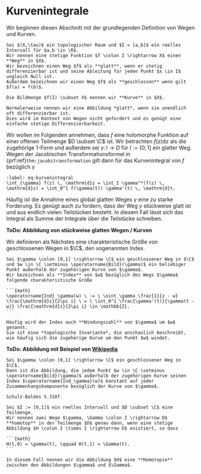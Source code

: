 # Kurvenintegrale

Wir beginnen diesen Abschnitt mit der grundlegenden Definition von Wegen und Kurven.

````{prf:definition} Weg und Kurve
Sei $(X,\tau)$ ein topologischer Raum und $I = [a,b]$ ein reelles Intervall für $a,b \in \R$.
Wir nennen eine stetige Funktion $f \colon I \rightarrow X$ einen **Weg** in $X$.
Wir bezeichnen einen Weg $f$ als **glatt**, wenn er stetig differenzierbar ist und seine Ableitung für jeden Punkt $x \in I$ ungleich Null ist.
Außerdem bezeichnen wir einen Weg $f$ als **geschlossen** wenn gilt $f(a) = f(b)$.

Die Bildmenge $f(I) \subset X$ nennen wir **Kurve** in $X$.
````

```{danger}
Normalerweise nennen wir eine Abbildung *glatt*, wenn sie unendlich oft differenzierbar ist.
Dies wird im Kontext von Wegen nicht gefordert und es genügt eine einfache stetige Differenzierbarkeit.
```

Wir wollen im Folgenden annehmen, dass $f$ eine holomorphe Funktion auf einer offenen Teilmenge $D \subset \C$ ist.
Wir betrachten $f(z) \mathrm{d}z$ als die zugehörige $1$-Form und außerdem sei $\gamma \colon I \rightarrow D$ für $I := [0,1]$ ein glatter Weg.
Wegen der Jacobischen Transformationsformel in {prf:ref}`thm:jacobitransformation` gilt dann für das Kurvenintegral von $f$ bezüglich $\gamma$

```{math}
:label: eq:kurvenintegral
\int_{\gamma} f(z) \, \mathrm{d}z = \int_I \gamma^*(f(z) \, \mathrm{d}z) = \int_0^1 f(\gamma(t)) \gamma'(t) \, \mathrm{d}t.
```

Häufig ist die Annahme eines global glatten Weges $\gamma$ eine zu starke Forderung.
Es genügt auch zu fordern, dass der Weg $\gamma$ stückweise glatt ist und aus endlich vielen Teilstücken besteht.
In diesem Fall lässt sich das Integral [](eq:kurvenintegral) als Summe der Integrale über die Teilstücke schreiben.

**ToDo: Abbildung von stückweise glatten Wegen / Kurven**

Wir definieren als Nächstes eine charakteristische Größe von geschlossenen Wegen in $\C$, den sogenannten Index.

````{prf:definition} Index
Sei $\gamma \colon [0,1] \rightarrow \C$ ein geschlossener Weg in $\C$ und $w \in \C \setminus \operatorname{Bild}(\gamma)$ ein beliebiger Punkt außerhalb der zugehörigen Kurve von $\gamma$.
Wir bezeichnen als **Index** von $w$ bezüglich des Wegs $\gamma$ folgende charakteristische Größe

```{math}
\operatorname{Ind}_\gamma(w) \ := \ \oint_\gamma \frac{1}{z - w} \frac{\mathrm{d}z}{2\pi i} \ = \ \int_0^1 \frac{\gamma'(t)}{\gamma(t - w)} \frac{\mathrm{d}z}{2\pi i} \in \mathbb{Z}.
```

Häufig wird der Index auch **Windungszahl** von $\gamma$ um $w$ genannt.
Sie ist eine *topologische Invariante*, die anschaulich beschreibt, wie häufig sich die zugehörige Kurve um den Punkt $w$ windet.

````

**ToDo: Abbildung mit Beispiel von [Wikipedia](https://de.wikipedia.org/wiki/Umlaufzahl_(Mathematik))**

````{prf:lemma}
Sei $\gamma \colon [0,1] \rightarrow \C$ ein geschlossener Weg in $\C$.
Dann ist die Abbildung, die jedem Punkt $w \in \C \setminus \operatorname{Bild}(\gamma)$ außerhalb der zugehörigen Kurve seinen Index $\operatorname{Ind_\gamma}(w)$ konstant auf jeder Zusammenhangskomponente bezüglich der Kurve von $\gamma$. 
````

````{prf:proof}
Schulz-Baldes S.318f.
````

````{prf:definition} Homotopie
Sei $I := [0,1]$ ein reelles Intervall und $D \subset \C$ eine Teilmenge.
Wir nennen zwei Wege $\gamma, \Gamma \colon I \rightarrow D$ **homotop** in der Teilmenge $D$ genau dann, wenn eine stetige Abbildung $H \colon I \times I \rightarrow D$ existiert, so dass

```{math}
H(t,0) = \gamma(t), \qquad H(t,1) = \Gamma(t).
```

In diesem Fall nennen wir die Abbildung $H$ eine **Homotopie** zwischen den Abbildungen $\gamma$ und $\Gamma$.

````